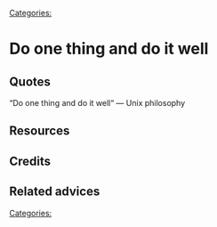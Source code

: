 [Categories:](../Categories/index.md)
# Do one thing and do it well

## Quotes
“Do one thing and do it well“ — Unix philosophy
## Resources

## Credits

## Related advices


[Categories:](../Categories/index.md)